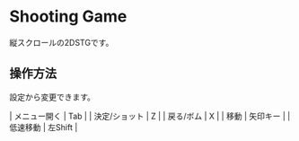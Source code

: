 # Shooting Game
縦スクロールの2DSTGです。
## 操作方法
設定から変更できます。

| メニュー開く | Tab |
| 決定/ショット | Z |
| 戻る/ボム | X |
| 移動 | 矢印キー |
| 低速移動 | 左Shift |
